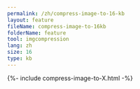 ```yaml
---
permalink: /zh/compress-image-to-16-kb
layout: feature
fileName: compress-image-to-16kb
folderName: feature
tool: imgcompression
lang: zh
size: 16
type: kb
---
```


{%- include compress-image-to-X.html -%}
